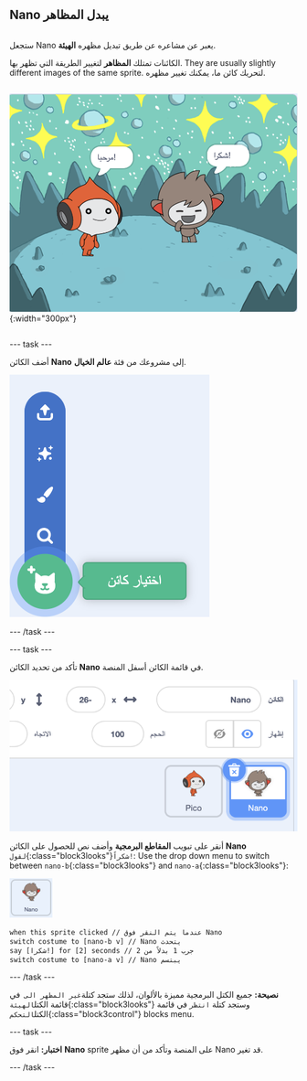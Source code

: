 ## Nano يبدل المظاهر

<div style="display: flex; flex-wrap: wrap">
<div style="flex-basis: 200px; flex-grow: 1; margin-right: 15px;">

ستجعل Nano يعبر عن مشاعره عن طريق تبديل مظهره **الهيئة**.

الكائنات تمتلك **المظاهر** لتغيير الطريقة التي تظهر بها. They are usually slightly different images of the same sprite. لتحريك كائن ما، يمكنك تغيير مظهره.

</div>
<div>

![الكائن Nano يقول، "شكراً!"](images/nano-step-2.png){:width="300px"}

</div>
</div>

--- task ---

أضف الكائن **Nano** إلى مشروعك من فئة **عالم الخيال**.

![أيقونة "اختيار كائن".](images/choose-sprite-menu.png)

--- /task ---

--- task ---

تأكد من تحديد الكائن **Nano** في قائمة الكائن أسفل المنصة.

![قائمة الكائن، مع أطار أزرق حول الكائن Nano لإظهار أنه تم أختيار Nano.](images/nano-selected.png)

أنقر على تبويب **المقاطع البرمجية** وأضف نص للحصول على الكائن **Nano** `لقول`{:class="block3looks"}`شكراً!`: Use the drop down menu to switch between `nano-b`{:class="block3looks"} and `nano-a`{:class="block3looks"}:

![الكائن Nano.](images/nano-sprite.png)

```blocks3
when this sprite clicked // عندما يتم النقر فوق Nano
switch costume to [nano-b v] // Nano يتحدث
say [شكرا!] for [2] seconds // جرب 1 بدلاً من 2
switch costume to [nano-a v] // Nano يبتسم
```
--- /task ---

**نصيحة:** جميع الكتل البرمجية مميزة بالألوان، لذلك ستجد كتلة`غير المظهر الى `في قائمة الكتل`الهيئة`{:class="block3looks"} وستجد كتلة `انتظر` في قائمة الكتل`التحكم`{:class="block3control"} blocks menu.

--- task ---

**اختبار:** انقر فوق **Nano** sprite على المنصة وتأكد من أن مظهر Nano قد تغير.

--- /task ---
